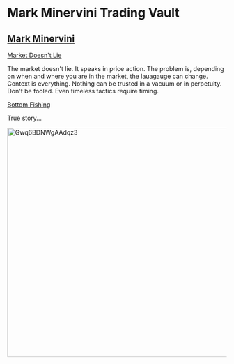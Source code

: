 
# **Mark Minervini Trading Vault**

## [Mark Minervini](https://x.com/markminervini)
[Market Doesn't Lie](https://x.com/markminervini/status/1943034662571348350)

The market doesn't lie. It speaks in price action. The problem is, depending on when and where you are in the market, the lauagauge can change. Context is everything. Nothing can be trusted in a vacuum or in perpetuity. Don't be fooled. Even timeless tactics require timing.


[Bottom Fishing](https://x.com/markminervini/status/1948574510753485145)

True story...

<img width="680" height="526" alt="Gwq6BDNWgAAdqz3" src="https://github.com/user-attachments/assets/652fe776-33b2-4f89-b0f4-66b09ea07b7a" />

